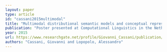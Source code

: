 ```yaml
---
layout: paper
type: article
id: "cassani2015multimodal"
title: "Multimodal distributional semantic models and conceptual representations in sensory deprived subjects"
publication: "Poster presented at Computational Linguistics in the Netherlands (CLIN26)"
year: 2015
url: https://www.researchgate.net/profile/Giovanni_Cassani/publication/301560809_Multimodal_Distributional_Semantics_Models_and_conceptual_representations_in_sensory_deprived_subjects/links/571a0cbb08ae30c3f9f3bbdb/Multimodal-Distributional-Semantics-Models-and-conceptual-representations-in-sensory-deprived-subjects.pdf
authors: "Cassani, Giovanni and Lopopolo, Alessandro"
---
```

